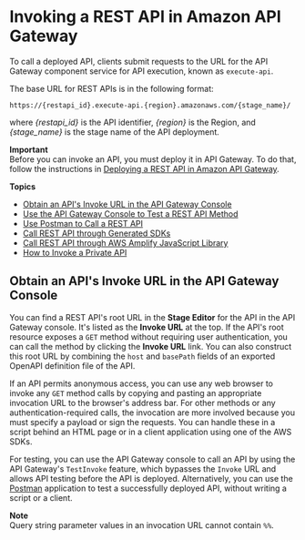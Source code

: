 # Invoking a REST API in Amazon API Gateway<a name="how-to-call-api"></a>

To call a deployed API, clients submit requests to the URL for the API Gateway component service for API execution, known as `execute-api`\.

The base URL for REST APIs is in the following format: 

```
https://{restapi_id}.execute-api.{region}.amazonaws.com/{stage_name}/
```

where *\{restapi\_id\}* is the API identifier, *\{region\}* is the Region, and *\{stage\_name\}* is the stage name of the API deployment\. 

**Important**  
Before you can invoke an API, you must deploy it in API Gateway\. To do that, follow the instructions in [Deploying a REST API in Amazon API Gateway](how-to-deploy-api.md)\. 

**Topics**
+ [Obtain an API's Invoke URL in the API Gateway Console](#apigateway-how-to-call-rest-api)
+ [Use the API Gateway Console to Test a REST API Method](how-to-test-method.md)
+ [Use Postman to Call a REST API](how-to-use-postman-to-call-api.md)
+ [Call REST API through Generated SDKs](how-to-call-api-using-generated-sdk.md)
+ [Call REST API through AWS Amplify JavaScript Library](how-to-call-api-using-aws-amplify-javascript-library.md)
+ [How to Invoke a Private API](apigateway-private-api-test-invoke-url.md)

## Obtain an API's Invoke URL in the API Gateway Console<a name="apigateway-how-to-call-rest-api"></a>

You can find a REST API's root URL in the **Stage Editor** for the API in the API Gateway console\. It's listed as the **Invoke URL** at the top\. If the API's root resource exposes a `GET` method without requiring user authentication, you can call the method by clicking the **Invoke URL** link\. You can also construct this root URL by combining the `host` and `basePath` fields of an exported OpenAPI definition file of the API\. 

If an API permits anonymous access, you can use any web browser to invoke any `GET` method calls by copying and pasting an appropriate invocation URL to the browser's address bar\. For other methods or any authentication\-required calls, the invocation are more involved because you must specify a payload or sign the requests\. You can handle these in a script behind an HTML page or in a client application using one of the AWS SDKs\.

For testing, you can use the API Gateway console to call an API by using the API Gateway's `TestInvoke` feature, which bypasses the `Invoke` URL and allows API testing before the API is deployed\. Alternatively, you can use the [Postman](http://www.getpostman.com/) application to test a successfully deployed API, without writing a script or a client\.

**Note**  
 Query string parameter values in an invocation URL cannot contain `%%`\. 